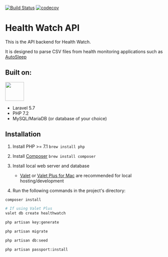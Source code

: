 <a href="https://travis-ci.com/rosstafarian/health-watch-api"><img src="https://img.shields.io/travis/rosstafarian/health-watch-api/master.svg?style=for-the-badge" alt="Build Status"></a>
<a href="https://codecov.io/gh/rosstafarian/health-watch-api"><img src="https://img.shields.io/codecov/c/github/rosstafarian/health-watch-api/master.svg?style=for-the-badge" alt="codecov"></a>

# Health Watch API

This is the API backend for Health Watch. 

It is designed to parse CSV files from health monitoring applications such as [AutoSleep](http://autosleep.tantsissa.com/)

## Built on:

<img src="https://laravel.com/assets/img/components/logo-laravel.svg" height="60px">

* Laravel 5.7
* PHP 7.2
* MySQL/MariaDB (or database of your choice)

## Installation

1. Install PHP >= 7.1 `brew install php`
2. Install [Composer](https://getcomposer.org/) `brew install composer`
3. Install local web server and database
    * [Valet](https://laravel.com/docs/5.6/valet) or [Valet Plus for Mac](https://github.com/weprovide/valet-plus#installation)
are recommended for local hosting/development

4. Run the following commands in the project's directory:

```bash
composer install
```
```bash
# If using Valet Plus
valet db create healthwatch

```
```bash
php artisan key:generate
```
```bash
php artisan migrate
```
```bash
php artisan db:seed
```
```bash
php artisan passport:install
```
